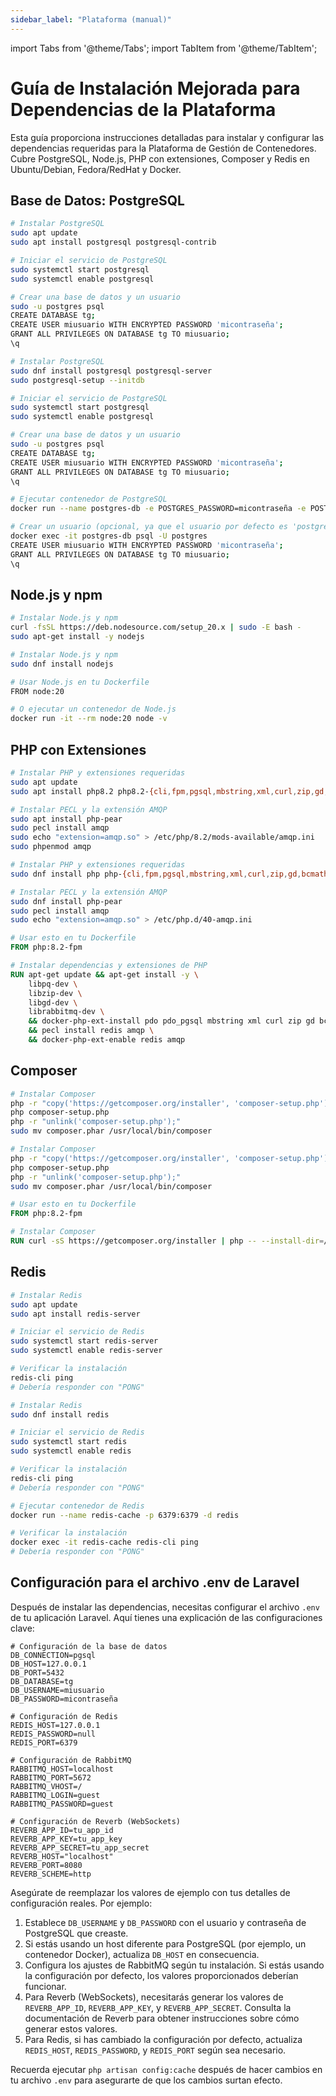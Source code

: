 ```yaml
---
sidebar_label: "Plataforma (manual)"
---
```


import Tabs from '@theme/Tabs';
import TabItem from '@theme/TabItem';

# Guía de Instalación Mejorada para Dependencias de la Plataforma

Esta guía proporciona instrucciones detalladas para instalar y configurar las dependencias requeridas para la Plataforma de Gestión de Contenedores. Cubre PostgreSQL, Node.js, PHP con extensiones, Composer y Redis en Ubuntu/Debian, Fedora/RedHat y Docker.

## Base de Datos: PostgreSQL

<Tabs groupId="operating-systems">
  <TabItem value="ubuntu" label="Ubuntu/Debian">

```bash
# Instalar PostgreSQL
sudo apt update
sudo apt install postgresql postgresql-contrib

# Iniciar el servicio de PostgreSQL
sudo systemctl start postgresql
sudo systemctl enable postgresql

# Crear una base de datos y un usuario
sudo -u postgres psql
CREATE DATABASE tg;
CREATE USER miusuario WITH ENCRYPTED PASSWORD 'micontraseña';
GRANT ALL PRIVILEGES ON DATABASE tg TO miusuario;
\q
```

  </TabItem>
  <TabItem value="fedora" label="Fedora/RedHat">

```bash
# Instalar PostgreSQL
sudo dnf install postgresql postgresql-server
sudo postgresql-setup --initdb

# Iniciar el servicio de PostgreSQL
sudo systemctl start postgresql
sudo systemctl enable postgresql

# Crear una base de datos y un usuario
sudo -u postgres psql
CREATE DATABASE tg;
CREATE USER miusuario WITH ENCRYPTED PASSWORD 'micontraseña';
GRANT ALL PRIVILEGES ON DATABASE tg TO miusuario;
\q
```

  </TabItem>
  <TabItem value="docker" label="Docker">

```bash
# Ejecutar contenedor de PostgreSQL
docker run --name postgres-db -e POSTGRES_PASSWORD=micontraseña -e POSTGRES_DB=tg -p 5432:5432 -d postgres

# Crear un usuario (opcional, ya que el usuario por defecto es 'postgres')
docker exec -it postgres-db psql -U postgres
CREATE USER miusuario WITH ENCRYPTED PASSWORD 'micontraseña';
GRANT ALL PRIVILEGES ON DATABASE tg TO miusuario;
\q
```

  </TabItem>
</Tabs>

## Node.js y npm

<Tabs groupId="operating-systems">
  <TabItem value="ubuntu" label="Ubuntu/Debian">

```bash
# Instalar Node.js y npm
curl -fsSL https://deb.nodesource.com/setup_20.x | sudo -E bash -
sudo apt-get install -y nodejs
```

  </TabItem>
  <TabItem value="fedora" label="Fedora/RedHat">

```bash
# Instalar Node.js y npm
sudo dnf install nodejs
```

  </TabItem>
  <TabItem value="docker" label="Docker">

```bash
# Usar Node.js en tu Dockerfile
FROM node:20

# O ejecutar un contenedor de Node.js
docker run -it --rm node:20 node -v
```

  </TabItem>
</Tabs>

## PHP con Extensiones

<Tabs groupId="operating-systems">
  <TabItem value="ubuntu" label="Ubuntu/Debian">

```bash
# Instalar PHP y extensiones requeridas
sudo apt update
sudo apt install php8.2 php8.2-{cli,fpm,pgsql,mbstring,xml,curl,zip,gd,bcmath,ldap,redis,amqp}

# Instalar PECL y la extensión AMQP
sudo apt install php-pear
sudo pecl install amqp
sudo echo "extension=amqp.so" > /etc/php/8.2/mods-available/amqp.ini
sudo phpenmod amqp
```

  </TabItem>
  <TabItem value="fedora" label="Fedora/RedHat">

```bash
# Instalar PHP y extensiones requeridas
sudo dnf install php php-{cli,fpm,pgsql,mbstring,xml,curl,zip,gd,bcmath,ldap,redis,amqp}

# Instalar PECL y la extensión AMQP
sudo dnf install php-pear
sudo pecl install amqp
sudo echo "extension=amqp.so" > /etc/php.d/40-amqp.ini
```

  </TabItem>
  <TabItem value="docker" label="Docker">

```dockerfile
# Usar esto en tu Dockerfile
FROM php:8.2-fpm

# Instalar dependencias y extensiones de PHP
RUN apt-get update && apt-get install -y \
    libpq-dev \
    libzip-dev \
    libgd-dev \
    librabbitmq-dev \
    && docker-php-ext-install pdo pdo_pgsql mbstring xml curl zip gd bcmath ldap \
    && pecl install redis amqp \
    && docker-php-ext-enable redis amqp
```

  </TabItem>
</Tabs>

## Composer

<Tabs groupId="operating-systems">
  <TabItem value="ubuntu" label="Ubuntu/Debian">

```bash
# Instalar Composer
php -r "copy('https://getcomposer.org/installer', 'composer-setup.php');"
php composer-setup.php
php -r "unlink('composer-setup.php');"
sudo mv composer.phar /usr/local/bin/composer
```

  </TabItem>
  <TabItem value="fedora" label="Fedora/RedHat">

```bash
# Instalar Composer
php -r "copy('https://getcomposer.org/installer', 'composer-setup.php');"
php composer-setup.php
php -r "unlink('composer-setup.php');"
sudo mv composer.phar /usr/local/bin/composer
```

  </TabItem>
  <TabItem value="docker" label="Docker">

```dockerfile
# Usar esto en tu Dockerfile
FROM php:8.2-fpm

# Instalar Composer
RUN curl -sS https://getcomposer.org/installer | php -- --install-dir=/usr/local/bin --filename=composer
```

  </TabItem>
</Tabs>

## Redis

<Tabs groupId="operating-systems">
  <TabItem value="ubuntu" label="Ubuntu/Debian">

```bash
# Instalar Redis
sudo apt update
sudo apt install redis-server

# Iniciar el servicio de Redis
sudo systemctl start redis-server
sudo systemctl enable redis-server

# Verificar la instalación
redis-cli ping
# Debería responder con "PONG"
```

  </TabItem>
  <TabItem value="fedora" label="Fedora/RedHat">

```bash
# Instalar Redis
sudo dnf install redis

# Iniciar el servicio de Redis
sudo systemctl start redis
sudo systemctl enable redis

# Verificar la instalación
redis-cli ping
# Debería responder con "PONG"
```

  </TabItem>
  <TabItem value="docker" label="Docker">

```bash
# Ejecutar contenedor de Redis
docker run --name redis-cache -p 6379:6379 -d redis

# Verificar la instalación
docker exec -it redis-cache redis-cli ping
# Debería responder con "PONG"
```

  </TabItem>
</Tabs>

## Configuración para el archivo .env de Laravel

Después de instalar las dependencias, necesitas configurar el archivo `.env` de tu aplicación Laravel. Aquí tienes una explicación de las configuraciones clave:

```env
# Configuración de la base de datos
DB_CONNECTION=pgsql
DB_HOST=127.0.0.1
DB_PORT=5432
DB_DATABASE=tg
DB_USERNAME=miusuario
DB_PASSWORD=micontraseña

# Configuración de Redis
REDIS_HOST=127.0.0.1
REDIS_PASSWORD=null
REDIS_PORT=6379

# Configuración de RabbitMQ
RABBITMQ_HOST=localhost
RABBITMQ_PORT=5672
RABBITMQ_VHOST=/
RABBITMQ_LOGIN=guest
RABBITMQ_PASSWORD=guest

# Configuración de Reverb (WebSockets)
REVERB_APP_ID=tu_app_id
REVERB_APP_KEY=tu_app_key
REVERB_APP_SECRET=tu_app_secret
REVERB_HOST="localhost"
REVERB_PORT=8080
REVERB_SCHEME=http
```

Asegúrate de reemplazar los valores de ejemplo con tus detalles de configuración reales. Por ejemplo:

1. Establece `DB_USERNAME` y `DB_PASSWORD` con el usuario y contraseña de PostgreSQL que creaste.
2. Si estás usando un host diferente para PostgreSQL (por ejemplo, un contenedor Docker), actualiza `DB_HOST` en consecuencia.
3. Configura los ajustes de RabbitMQ según tu instalación. Si estás usando la configuración por defecto, los valores proporcionados deberían funcionar.
4. Para Reverb (WebSockets), necesitarás generar los valores de `REVERB_APP_ID`, `REVERB_APP_KEY`, y `REVERB_APP_SECRET`. Consulta la documentación de Reverb para obtener instrucciones sobre cómo generar estos valores.
5. Para Redis, si has cambiado la configuración por defecto, actualiza `REDIS_HOST`, `REDIS_PASSWORD`, y `REDIS_PORT` según sea necesario.

Recuerda ejecutar `php artisan config:cache` después de hacer cambios en tu archivo `.env` para asegurarte de que los cambios surtan efecto.
